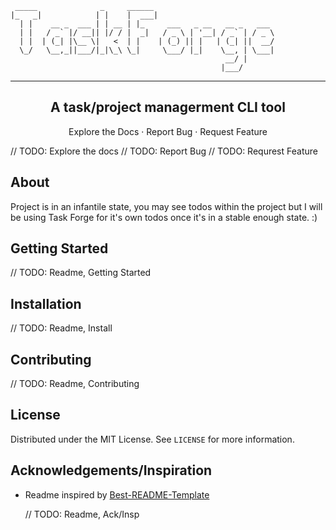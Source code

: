 ```
 _____              _     ______
|_   _|            | |    |  ___|
  | |    __ _  ___ | | __ | |_     ___   _ __   __ _   ___
  | |   / _` |/ __|| |/ / |  _|   / _ \ | '__| / _` | / _ \
  | |  | (_| |\__ \|   <  | |    | (_) || |   | (_| ||  __/
  \_/   \__,_||___/|_|\_\ \_|     \___/ |_|    \__, | \___|
                                                __/ |
                                               |___/
```

---

<h2 align="center">A task/project managerment CLI tool</h2>
<p align="center">
Explore the Docs · Report Bug · Request Feature
</p>

// TODO: Explore the docs
// TODO: Report Bug
// TODO: Requrest Feature

## About

Project is in an infantile state, you may see todos within the project but
I will be using Task Forge for it's own todos once it's in a stable enough state. :)

## Getting Started

// TODO: Readme, Getting Started

## Installation

// TODO: Readme, Install

## Contributing

// TODO: Readme, Contributing

## License

Distributed under the MIT License. See `LICENSE` for more information.

## Acknowledgements/Inspiration

- Readme inspired by [Best-README-Template](https://github.com/othneildrew/Best-README-Template/blob/master/README.md)

  // TODO: Readme, Ack/Insp
